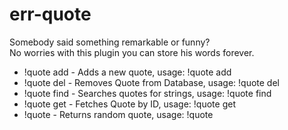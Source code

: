 # err-quote

Somebody said something remarkable or funny?  
No worries with this plugin you can store his words forever.

* !quote add - Adds a new quote, usage: !quote add <string>
* !quote del - Removes Quote from Database, usage: !quote del <id>
* !quote find - Searches quotes for strings, usage: !quote find <args>
* !quote get - Fetches Quote by ID, usage: !quote get <id>
* !quote - Returns random quote, usage: !quote
